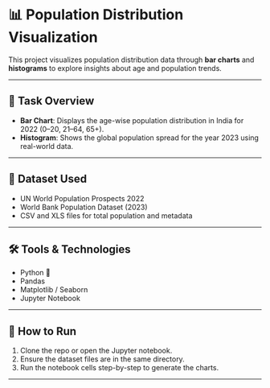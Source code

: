 # 📊 Population Distribution Visualization

This project visualizes population distribution data through **bar charts** and **histograms** to explore insights about age and population trends.

---

## 📌 Task Overview

- **Bar Chart**: Displays the age-wise population distribution in India for 2022 (0–20, 21–64, 65+).
- **Histogram**: Shows the global population spread for the year 2023 using real-world data.

---

## 📂 Dataset Used

- UN World Population Prospects 2022  
- World Bank Population Dataset (2023)  
- CSV and XLS files for total population and metadata

---

## 🛠 Tools & Technologies

- Python 🐍  
- Pandas  
- Matplotlib / Seaborn  
- Jupyter Notebook

---

## 🚀 How to Run

1. Clone the repo or open the Jupyter notebook.
2. Ensure the dataset files are in the same directory.
3. Run the notebook cells step-by-step to generate the charts.

---

